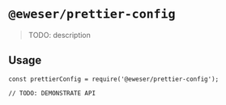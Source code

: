 # `@eweser/prettier-config`

> TODO: description

## Usage

```
const prettierConfig = require('@eweser/prettier-config');

// TODO: DEMONSTRATE API
```
